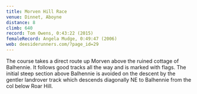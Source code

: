 ```yaml
---
title: Morven Hill Race
venue: Dinnet, Aboyne
distance: 8
climb: 640
record: Tom Owens, 0:43:22 (2015)
femaleRecord: Angela Mudge, 0:49:47 (2006)
web: deesiderunners.com/?page_id=29
---
```

The course takes a direct route up Morven above the ruined cottage of Balhennie. It follows good tracks all the way and is marked with flags. The initial steep section above Balhennie is avoided on the descent by the gentler landrover track which descends diagonally NE to Balhennie from the col below Roar Hill.